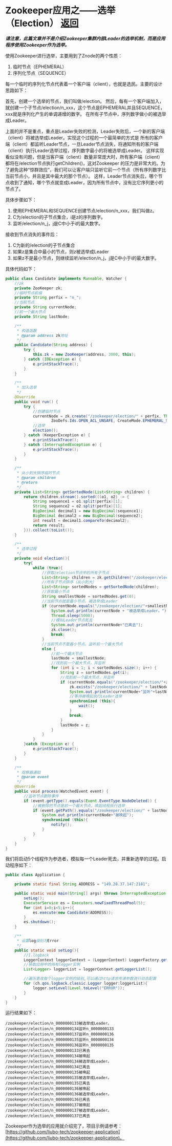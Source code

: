 # Zookeeper应用之——选举（Election）  [返回](/ "首页")

**_请注意，此篇文章并不是介绍Zookeeper集群内部Leader的选举机制，而是应用程序使用Zookeeper作为选举。_**

使用Zookeeper进行选举，主要用到了Znode的两个性质：
1. 临时节点（EPHEMERAL）
2. 序列化节点（SEQUENCE）

每一个临时的序列化节点代表着一个客户端（client），也就是选民。主要的设计思路如下：

首先，创建一个选举的节点，我们叫做/election。
然后，每有一个客户端加入，就创建一个子节点/election/n_xxx，这个节点是EPHEMERAL并且SEQUENCE，xxx就是序列化产生的单调递增的数字。
在所有子节点中，序列数字做小的被选举成Leader。

上面的并不是重点，重点是Leader失败的检测，Leader失败后，一个新的客户端（client）将被选举成Leader。实现这个过程的一个最简单的方式是
所有的客户端（client）都监听Leader节点，一旦Leader节点消失，将通知所有的客户端（client）执行Leader选举过程，序列数字最小的将被选举成Leader。
这样实现看似没有问题，但是当客户端（client）数量非常庞大时，所有客户端（client）都将在/election节点执行getChildren()，这对Zookeeper
的压力是非常大的。为了避免这种“惊群效应”，我们可以让客户端只监听它前一个节点（所有序列数字比当前节点小，并且是其中最大的那个节点）。
这样，Leader节点消失后，哪个节点收到了通知，哪个节点就变成Leader，因为所有节点中，没有比它序列更小的节点了。

具体步骤如下：

1. 使用EPHEMERAL和SEQUENCE创建节点/election/n_xxx，我们叫做z。
2. C为/election的子节点集合，i是z的序列数字。
3. 监听/election/n_j，j是C中小于i的最大数字。

接收到节点消失的事件后：

1. C为新的/election的子节点集合
2. 如果z是集合中最小的节点，则z被选举成Leader
3. 如果z不是最小节点，则继续监听/election/n_j，j是C中小于i的最大数字。

具体代码如下：
```java
public class Candidate implements Runnable, Watcher {
    //zk
    private ZooKeeper zk;
    //临时节点前缀
    private String perfix = "n_";
    //当前节点
    private String currentNode;
    //前一个最大节点
    private String lastNode;

    /**
     * 构造函数
     * @param address zk地址
     */
    public Candidate(String address) {
        try {
            this.zk = new ZooKeeper(address, 3000, this);
        } catch (IOException e) {
            e.printStackTrace();
        }
    }

    /**
     * 加入选举
     */
    @Override
    public void run() {
        try {
            //创建临时节点
            currentNode = zk.create("/zookeeper/election/" + perfix, Thread.currentThread().getName().getBytes(),
                    ZooDefs.Ids.OPEN_ACL_UNSAFE, CreateMode.EPHEMERAL_SEQUENTIAL);
            //选举
            election();
        } catch (KeeperException e) {
            e.printStackTrace();
        } catch (InterruptedException e) {
            e.printStackTrace();
        }
    }

    /**
     * 从小到大排序临时节点
     * @param children
     * @return
     */
    private List<String> getSortedNode(List<String> children) {
        return children.stream().sorted(((o1, o2) -> {
            String sequence1 = o1.split(perfix)[1];
            String sequence2 = o2.split(perfix)[1];
            BigDecimal decimal1 = new BigDecimal(sequence1);
            BigDecimal decimal2 = new BigDecimal(sequence2);
            int result = decimal1.compareTo(decimal2);
            return result;
        })).collect(toList());
    }

    /**
     * 选举过程
     */
    private void election(){
        try{
            while (true){
                //获取/election节点中的所有子节点
                List<String> children = zk.getChildren("/zookeeper/election", false);
                //所有子节点排序（从小到大）
                List<String> sortedNodes = getSortedNode(children);
                //获取最小节点
                String smallestNode = sortedNodes.get(0);
                //当前节点就是最小节点，被选举成Leader
                if (currentNode.equals("/zookeeper/election/"+smallestNode)) {
                    System.out.println(currentNode + "被选举成Leader。");
                    Thread.sleep(5000);
                    //模拟Leader节点死去
                    System.out.println(currentNode+"已离去");
                    zk.close();
                    break;
                }
                //当前节点不是最小节点，监听前一个最大节点
                else {
                    //前一个最大节点
                    lastNode = smallestNode;
                    //找到前一个最大节点，并监听
                    for (int i = 1; i < sortedNodes.size(); i++) {
                        String z = sortedNodes.get(i);
                        //找到前一个最大节点，并监听
                        if (currentNode.equals("/zookeeper/election/"+z)) {
                            zk.exists("/zookeeper/election/" + lastNode, true);
                            System.out.println(currentNode+"监听"+lastNode);
                            //等待被唤起执行Leader选举
                            synchronized (this){
                                wait();
                            }
                            break;
                        }
                        lastNode = z;
                    }
                }
            }
        }catch (Exception e) {
            e.printStackTrace();
        }
    }

    /**
     * 观察器通知
     * @param event
     */
    @Override
    public void process(WatchedEvent event) {
        //监听节点删除事件
        if (event.getType().equals(Event.EventType.NodeDeleted)) {
            //被删除的节点是前一个最大节点，唤起线程执行选举
            if (event.getPath().equals("/zookeeper/election/" + lastNode)) {
                System.out.println(currentNode+"被唤起");
                synchronized (this){
                    notify();
                }
            }
        }
    }
}
```
我们将启动5个线程作为参选者，模拟每一个Leader死去，并重新选举的过程。启动程序如下：
```java
public class Application {

    private static final String ADDRESS = "149.28.37.147:2181";

    public static void main(String[] args) throws InterruptedException {
        setLog();
        ExecutorService es = Executors.newFixedThreadPool(5);
        for (int i=0;i<5;i++){
            es.execute(new Candidate(ADDRESS));
        }
        es.shutdown();
    }

    /**
     * 设置log级别为Error
     */
    public static void setLog(){
        //1.logback
        LoggerContext loggerContext = (LoggerContext) LoggerFactory.getILoggerFactory();
        //获取应用中的所有logger实例
        List<Logger> loggerList = loggerContext.getLoggerList();

        //遍历更改每个logger实例的级别,可以通过http请求传递参数进行动态配置
        for (ch.qos.logback.classic.Logger logger:loggerList){
            logger.setLevel(Level.toLevel("ERROR"));
        }
    }
}
```
运行结果如下：
```
/zookeeper/election/n_0000000133被选举成Leader。
/zookeeper/election/n_0000000134监听n_0000000133
/zookeeper/election/n_0000000137监听n_0000000136
/zookeeper/election/n_0000000135监听n_0000000134
/zookeeper/election/n_0000000136监听n_0000000135
/zookeeper/election/n_0000000133已离去
/zookeeper/election/n_0000000134被唤起
/zookeeper/election/n_0000000134被选举成Leader。
/zookeeper/election/n_0000000134已离去
/zookeeper/election/n_0000000135被唤起
/zookeeper/election/n_0000000135被选举成Leader。
/zookeeper/election/n_0000000135已离去
/zookeeper/election/n_0000000136被唤起
/zookeeper/election/n_0000000136被选举成Leader。
/zookeeper/election/n_0000000136已离去
/zookeeper/election/n_0000000137被唤起
/zookeeper/election/n_0000000137被选举成Leader。
/zookeeper/election/n_0000000137已离去
```
Zookeeper作为选举的应用就介绍完了，项目示例请参考：[https://github.com/liubo-tech/zookeeper-application](https://github.com/liubo-tech/zookeeper-application)。
